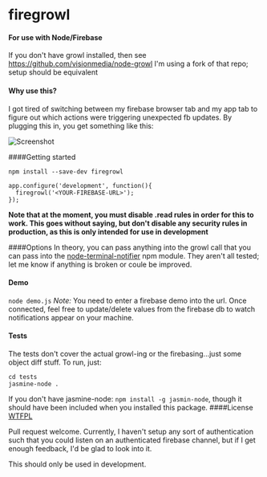 firegrowl
=========

#### For use with Node/Firebase
If you don't have growl installed, then see https://github.com/visionmedia/node-growl
I'm using a fork of that repo; setup should be equivalent

#### Why use this?
I got tired of switching between my firebase browser tab and my app tab to figure out which actions were triggering unexpected fb updates.
By plugging this in, you get something like this:

![Screenshot](http://imgur.com/OsotOTo)

####Getting started

`npm install --save-dev firegrowl`

~~~
app.configure('development', function(){
  firegrowl('<YOUR-FIREBASE-URL>');
});
~~~

__Note that at the moment, you must disable .read rules in order for this to work.  This goes without saying, but don't disable any security rules in production, as this is only intended for use in development__

####Options
In theory, you can pass anything into the growl call that you can pass into the [node-terminal-notifier](https://github.com/evanw/node-terminal-notifier) npm module.
They aren't all tested; let me know if anything is broken or coule be improved.

#### Demo
`node demo.js`
_Note:_ You need to enter a firebase demo into the url.  Once connected, feel free to update/delete values from the firebase db to watch notifications appear on your machine.

#### Tests
The tests don't cover the actual growl-ing or the firebasing...just some object diff stuff.  To run, just:
~~~
cd tests
jasmine-node .
~~~

If you don't have jasmine-node: `npm install -g jasmin-node`, though it should have been included when you installed this package.
####License
[WTFPL](http://www.wtfpl.net/about/)

Pull request welcome.  Currently, I haven't setup any sort of authentication such that you could listen on an authenticated firebase channel, but if I get enough feedback, I'd be glad to look into it.

This should only be used in development.
